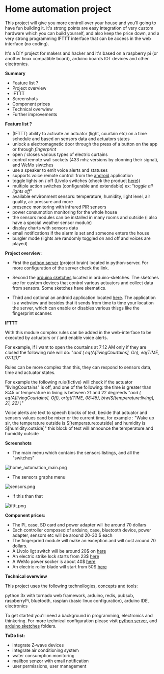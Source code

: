 # Home automation project #

This project will give you more controll over your house and you'll going to have fun building it.
It's strong points are easy integration of very custom hardware which you can build yourself, and also keep the price down,
and a very strong programming IFTTT interface that can be access in the web interface (no coding).

It's a DIY project for makers and hacker and it's based on a raspberry pi (or another linux compatible board), arduino boards
IOT devices and other electronics.


**Summary**

* Feature list ?
* Project overview
* IFTTT
* Screenshots
* Component prices
* Technical overwiew
* Further improvements



**Feature list ?**

* (IFTTT) ability to activate an actuator (light, courtain etc) on a time schedule and based on sensors data and actuators states
* unlock a electromagnetic door through the press of a button on the app or through *fingerprint*
* open / closes various types of electric curtains 
* control remote wall sockets (433 mhz versions by clonning their signal), and WeMo siwtches
* use a speaker to emit voice alerts and statuses
* supports voice remote controll from the [android](https://github.com/danionescu0/android-home-automation-support) application
* toggle lights on / off (Livolo switches (check the product [here](https://www.aliexpress.com/item/Free-Shipping-Livolo-EU-Standard-Remote-Switch-White-Crystal-Glass-Panel-110-250V-Wall-Light-Remote/629004768.html?spm=2114.13010608.0.126.Mt7G6z)))
* multiple action switches (configurable and extendable) ex: "_toggle all lights off_"
* available environment sensors: temperature, humidity, light level, air quality, air pressure and more
* presence monitoring with infrared PIR sensors
* power consumption monitoring for the whole house 
* the sensors modules can be installed in many rooms and outside (i also have a special weather sensor module)
* display charts with sensors data
* email notifications if the alarm is set and someone enters the house
* burgler mode (lights are randomly toggled on and off and voices are played)


**Project overview:**

* First the [python server](https://github.com/danionescu0/home-automation/tree/master/python-server) (project brain) located in python-server.
For more configuration of the server check the link.

* Second the [arduino sketches](https://github.com/danionescu0/home-automation/tree/master/arduino-sketches) located in arduino-sketches. 
The sketches are for custom devices that control various actuators and collect data from sensors.
Some sketches have skematics.

* Third and optional an android application located [here](https://github.com/danionescu0/android-home-automation-support). 
The application is a webview and besides that it sends from time to time your location the server, 
which can enable or disables various thisgs like the fingerprint scanner.

**IFTTT**

With this module complex rules can be added in the web-interface to be executed by actuators or / and enable voice alerts.

For example, if i want to open the courtains at 7:12 AM only if they are closed the following rule will do:
"_and  ( eq(A[livingCourtains], On), eq(TIME, 07:12))_"

Rules can be more complex than this, they can respond to sensors data, time and actuator states.

For example the following rule(fictive) will check if the actuator "livingCourtains" is off, and one of the following: 
the time is greater than 8:45 or temperature in living is between 21 and 22 degreeds
"_and  ( eq(A[livingCourtains], Off), or(gt(TIME, 08:45), btw(S[temperature:living], 21, 22) )_"

Voice alerts are text to speech blocks of text, beside that actuator and sensors values cand be mixer or the current time,
for example : "Wake up sir, the temperature outside is S[temperature:outside] and humidity is S[humidity:outside]" this
block of text will announce the temperature and humidity outside

**Screenshots** 

 * The main menu which contains the sensors listings, and all the "switches" 
 
![home_automation_main.png](https://github.com/danionescu0/home-automation/blob/master/screenshots/home_automation_hp.png)

 * The sensors graphs menu 
 
![sensors.png](https://github.com/danionescu0/home-automation/blob/master/screenshots/home_automation_graphs.png)

 * If this than that 
 
![ifttt.png](https://github.com/danionescu0/home-automation/blob/master/screenshots/home_automation_ifttt.png)


**Component prices:**

* The PI, case, SD card and power adapter will be around 70 dollars
* Each controller composed of arduino, case, bluetooth device, power adapter, sensors etc will be around 20-30 $ each
* The fingerprind module will make an exception and will cost around 70 dollars.
* A Livolo ligt switch will be around 20$ on [here](https://www.aliexpress.com/premium/livolo-eu.html?ltype=wholesale&d=y&origin=y&isViewCP=y&catId=0&initiative_id=SB_20161208130911&SearchText=livolo+eu&blanktest=0)
* An electric strike lock starts from 23$ [here](http://www.ebay.com/sch/i.html?_odkw=electric+door+lock&_osacat=0&_from=R40&_trksid=p2045573.m570.l1313.TR0.TRC0.H0.Xelectric+strike+lock.TRS0&_nkw=electric+strike+lock&_sacat=0)
* A WeMo power socker is about 40$ [here](http://www.belkin.com/us/Products/home-automation/c/wemo-home-automation/) 
* An electric roller blade will start from 50$ [here](http://www.ebay.com/sch/i.html?_odkw=electric+courtains&_osacat=0&_from=R40&_trksid=p2045573.m570.l1313.TR0.TRC0.H0.Xelectric+roller+blinds.TRS0&_nkw=electric+roller+blinds&_sacat=0)


**Technical overwiew**

This project uses the following technollogies, concepts and tools: 

python 3x with tornado web framework, arduino, redis, pubsub, raspberryPi, bluetooth, raspian (basic linux configuration),
 arduino IDE, electronics

To get started you'll need a background in programming, electronics and thinkering. For more technical configuration
please visit [python server](https://github.com/danionescu0/home-automation/tree/master/python-server), and 
[arduino sketches](https://github.com/danionescu0/home-automation/tree/master/arduino-sketches) folders.


**ToDo list:**

* integrate Z-wave devices
* integrate air conditioning system
* water consumption monitoring
* mailbox senzor with email notification
* user permissions, user management

